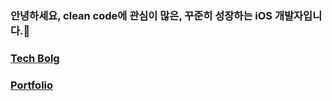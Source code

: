### 안녕하세요, clean code에 관심이 많은, 꾸준히 성장하는 iOS 개발자입니다.👋

### <a href="https://velog.io/@looloolalaa/series" target="_blank">Tech Bolg</a>

### <a href="https://thread-wheel-810.notion.site/98c7ee0069e2484a92b151653bd4d995?pvs=4" target="_blank">Portfolio</a>



<!--
[![Velog Badge](http://img.shields.io/badge/-TechBolg-20c997?style=flat&link=본인주소)](본인주소)
**looloolalaa/looloolalaa** is a ✨ _special_ ✨ repository because its `README.md` (this file) appears on your GitHub profile.

Here are some ideas to get you started:

- 🔭 I’m currently working on ...
- 🌱 I’m currently learning ...
- 👯 I’m looking to collaborate on ...
- 🤔 I’m looking for help with ...
- 💬 Ask me about ...
- 📫 How to reach me: ...
- 😄 Pronouns: ...
- ⚡ Fun fact: ...
-->
